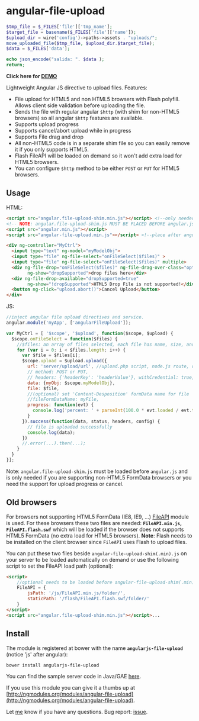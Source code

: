 angular-file-upload
===================

```php
$tmp_file = $_FILES['file']['tmp_name'];
$target_file = basename($_FILES['file']['name']);
$upload_dir = wire('config')->paths->assets . "uploads/";
move_uploaded_file($tmp_file, $upload_dir.$target_file);
$data = $_FILES['data'];

echo json_encode("salida: ". $data );
return;
```
**Click here for <a href="http://angular-file-upload.appspot.com/" target="_blank">DEMO</a>**

Lightweight Angular JS directive to upload files. Features:
* File upload for HTML5 and non HTML5 browsers with Flash polyfill. Allows client side validation before uploading the file.
* Sends the file with regular angular `$http` (with shim for non-HTML5 browsers) so all angular `$http` features are available.
* Supports upload progress
* Supports cancel/abort upload while in progress
* Supports File drag and drop
* All non-HTML5 code is in a separate shim file so you can easily remove it if you only supports HTML5.
* Flash FileAPI will be loaded on demand so it won't add extra load for HTML5 browsers.
* You can configure `$http` method to be either `POST` or `PUT` for HTML5 browsers.

## Usage

HTML:
```html
<script src="angular.file-upload-shim.min.js"></script> <!--only needed if you support upload progress/abort or non HTML5 FormData browsers.-->
<!-- NOTE: angular.file-upload-shim.js MUST BE PLACED BEFORE angular.js-->
<script src="angular.min.js"></script>
<script src="angular-file-upload.min.js"></script> <!--place after angular.js-->

<div ng-controller="MyCtrl">
  <input type="text" ng-model="myModelObj">
  <input type="file" ng-file-select="onFileSelect($files)" >
  <input type="file" ng-file-select="onFileSelect($files)" multiple>
  <div ng-file-drop="onFileSelect($files)" ng-file-drag-over-class="optional-css-class"
        ng-show="dropSupported">drop files here</div>
  <div ng-file-drop-available="dropSupported=true" 
        ng-show="!dropSupported">HTML5 Drop File is not supported!</div>
  <button ng-click="upload.abort()">Cancel Upload</button>
</div>
```

JS:
```js
//inject angular file upload directives and service.
angular.module('myApp', ['angularFileUpload']);

var MyCtrl = [ '$scope', '$upload', function($scope, $upload) {
  $scope.onFileSelect = function($files) {
    //$files: an array of files selected, each file has name, size, and type.
    for (var i = 0; i < $files.length; i++) {
      var $file = $files[i];
      $scope.upload = $upload.upload({
        url: 'server/upload/url', //upload.php script, node.js route, or servlet url
        // method: POST or PUT,
        // headers: {'headerKey': 'headerValue'}, withCredential: true,
        data: {myObj: $scope.myModelObj},
        file: $file,
        //(optional) set 'Content-Desposition' formData name for file
        //fileFormDataName: myFile,
        progress: function(evt) {
          console.log('percent: ' + parseInt(100.0 * evt.loaded / evt.total));
        }
      }).success(function(data, status, headers, config) {
        // file is uploaded successfully
        console.log(data);
      })
      //.error(...).then(...); 
    }
  }
}];
```

Note: `angular.file-upload-shim.js` must be loaded before `angular.js` and is only needed if you are supporting non-HTML5 FormData browsers or you need the support for upload progress or cancel.


## Old browsers

For browsers not supporting HTML5 FormData (IE8, IE9, ...) [FileAPI](https://github.com/mailru/FileAPI) module is used. 
For these browsers these two files are needed:  **`FileAPI.min.js`, `FileAPI.flash.swf`** which will be loaded if the browser does not supports HTML5 FormData (no extra load for HTML5 browsers).
**Note**: Flash needs to be installed on the client browser since `FileAPI` uses Flash to upload files.

You can put these two files beside `angular-file-upload-shim(.min).js` on your server to be loaded automatically on demand or use the following script to set the FileAPI load path (optional):
```html
<script>
    //optional needs to be loaded before angular-file-upload-shim(.min).js
    FileAPI = {
        jsPath: '/js/FileAPI.min.js/folder/',
        staticPath: '/flash/FileAPI.flash.swf/folder/'
    }
</script>
<script src="angular.file-upload-shim.min.js"></script>...
```

## Install

The module is registered at bower with the name **`angularjs-file-upload`** (notice 'js' after angular): 
```sh
bower install angularjs-file-upload
```

You can find the sample server code in Java/GAE [here](https://github.com/danialfarid/angular-file-upload/blob/master/src/com/df/angularfileupload/FileUpload.java).

If you use this module you can give it a thumbs up at [http://ngmodules.org/modules/angular-file-upload](http://ngmodules.org/modules/angular-file-upload).

Let [me](mailto:danial.farid@gmail.com) know if you have any questions. Bug report: [issue](https://github.com/danialfarid/angular-file-upload/issues).



